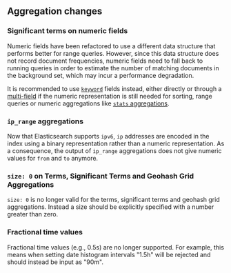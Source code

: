 ## Aggregation changes

### Significant terms on numeric fields

Numeric fields have been refactored to use a different data structure that performs better for range queries. However, since this data structure does not record document frequencies, numeric fields need to fall back to running queries in order to estimate the number of matching documents in the background set, which may incur a performance degradation.

It is recommended to use [`keyword`](keyword.html "Keyword datatype") fields instead, either directly or through a [multi-field](multi-fields.html "fields") if the numeric representation is still needed for sorting, range queries or numeric aggregations like [`stats` aggregations](search-aggregations-metrics-stats-aggregation.html "Stats Aggregation").

### `ip_range` aggregations

Now that Elasticsearch supports `ipv6`, `ip` addresses are encoded in the index using a binary representation rather than a numeric representation. As a consequence, the output of `ip_range` aggregations does not give numeric values for `from` and `to` anymore.

### `size: 0` on Terms, Significant Terms and Geohash Grid Aggregations

`size: 0` is no longer valid for the terms, significant terms and geohash grid aggregations. Instead a size should be explicitly specified with a number greater than zero.

### Fractional time values

Fractional time values (e.g., 0.5s) are no longer supported. For example, this means when setting date histogram intervals "1.5h" will be rejected and should instead be input as "90m".
